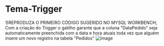 # Tema-Trigger
1)REPRODUZA O PRIMEIRO CÓDIGO SUGERIDO NO MYSQL WORKBENCH;
Com a criação do Trigger o  gatilho garante que a coluna "DataPedido"
seja automaticamente preenchida com a data e hora atuais toda 
vez que alguém insere um novo registro na tabela "Pedidos"
![image](https://github.com/fabianor135/Tema-Trigger/assets/84815028/08950136-9505-4434-bf61-46a5c256d513)




